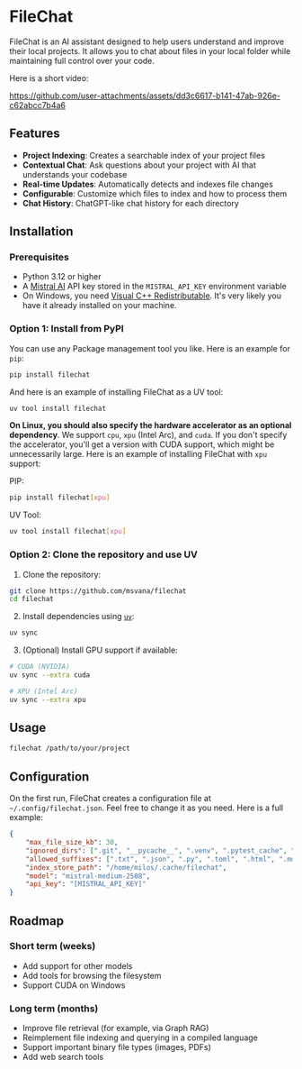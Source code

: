 # FileChat

FileChat is an AI assistant designed to help users understand and improve their local projects.
It allows you to chat about files in your local folder while maintaining full control over your code.

Here is a short video:

https://github.com/user-attachments/assets/dd3c6617-b141-47ab-926e-c62abcc7b4a6

## Features

- **Project Indexing**: Creates a searchable index of your project files
- **Contextual Chat**: Ask questions about your project with AI that understands your codebase
- **Real-time Updates**: Automatically detects and indexes file changes
- **Configurable**: Customize which files to index and how to process them
- **Chat History**: ChatGPT-like chat history for each directory

## Installation

### Prerequisites

- Python 3.12 or higher
- A [Mistral AI](https://mistral.ai/) API key stored in the `MISTRAL_API_KEY` environment variable
- On Windows, you need [Visual C++ Redistributable](https://learn.microsoft.com/en-au/cpp/windows/latest-supported-vc-redist?view=msvc-170).
  It's very likely you have it already installed on your machine. 

### Option 1: Install from PyPI

You can use any Package management tool you like. Here is an example for `pip`:

```bash
pip install filechat
```

And here is an example of installing FileChat as a UV tool:

```bash
uv tool install filechat
```

**On Linux, you should also specify the hardware accelerator as an optional dependency**. We support `cpu`, `xpu` (Intel Arc), and `cuda`.
If you don't specify the accelerator, you'll get a version with CUDA support, which might be unnecessarily large. Here is an example of
installing FileChat with `xpu` support:

PIP:

```bash
pip install filechat[xpu]
```

UV Tool:

```bash
uv tool install filechat[xpu]
```

### Option 2: Clone the repository and use UV

1. Clone the repository:

```bash
git clone https://github.com/msvana/filechat
cd filechat
```

2. Install dependencies using [`uv`](https://docs.astral.sh/uv/):

```bash
uv sync
```

3. (Optional) Install GPU support if available:

```bash
# CUDA (NVIDIA)
uv sync --extra cuda

# XPU (Intel Arc)
uv sync --extra xpu
```

## Usage

```bash
filechat /path/to/your/project
```

## Configuration

On the first run, FileChat creates a configuration file at `~/.config/filechat.json`. Feel free to change it as you need.
Here is a full example:

```json
{
    "max_file_size_kb": 30,
    "ignored_dirs": [".git", "__pycache__", ".venv", ".pytest_cache", "node_modules"],
    "allowed_suffixes": [".txt", ".json", ".py", ".toml", ".html", ".md", ".js", ".ts", ".vue"],
    "index_store_path": "/home/milos/.cache/filechat",
    "model": "mistral-medium-2508",
    "api_key": "[MISTRAL_API_KEY]"
}
```

## Roadmap

### Short term (weeks)

- Add support for other models
- Add tools for browsing the filesystem
- Support CUDA on Windows

### Long term (months)

- Improve file retrieval (for example, via Graph RAG)
- Reimplement file indexing and querying in a compiled language
- Support important binary file types (images, PDFs)
- Add web search tools
